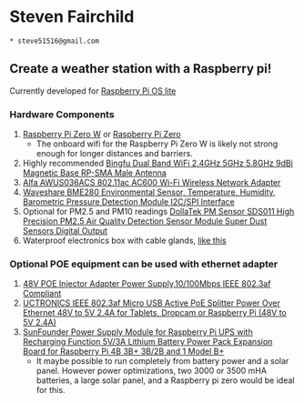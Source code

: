 # Steven Fairchild
	* steve51516@gmail.com
## Create a weather station with a Raspberry pi!

Currently developed for [Raspberry Pi OS lite](https://www.raspberrypi.org/software/operating-systems/) 

### Hardware Components
1. [Raspberry Pi Zero W](https://www.raspberrypi.org/products/raspberry-pi-zero-w/) or [Raspberry Pi Zero](https://www.raspberrypi.org/products/raspberry-pi-zero/)
    * The onboard wifi for the Raspberry Pi Zero W is likely not strong enough for longer distances and barriers.
1. Highly recommended [Bingfu Dual Band WiFi 2.4GHz 5GHz 5.8GHz 9dBi Magnetic Base RP-SMA Male Antenna](https://www.amazon.com/dp/B07MG6ZXCD/ref=twister_B08BDG1R51?_encoding=UTF8&psc=1)
1. [Alfa AWUS036ACS 802.11ac AC600 Wi-Fi Wireless Network Adapter](https://www.alfa.com.tw/products/awus036acs)
1. [Waveshare BME280 Environmental Sensor, Temperature, Humidity, Barometric Pressure Detection Module I2C/SPI Interface](https://www.amazon.com/gp/product/B07P4CWGGK/ref=ppx_yo_dt_b_asin_title_o04_s00?ie=UTF8&psc=1)
1. Optional for PM2.5 and PM10 readings [DollaTek PM Sensor SDS011 High Precision PM2.5 Air Quality Detection Sensor Module Super Dust Sensors Digital Output](https://www.amazon.com/gp/product/B07M6JWCWQ/ref=ppx_yo_dt_b_asin_title_o03_s00?ie=UTF8&psc=1)
1. Waterproof electronics box with cable glands, [like this](https://www.amazon.com/dp/B08FT1H2RZ/ref=twister_B08GG2HGTB?_encoding=UTF8&psc=1)

### Optional POE equipment can be used with ethernet adapter
1. [48V POE Injector Adapter Power Supply,10/100Mbps IEEE 802.3af Compliant](https://www.amazon.com/gp/product/B08DHWHQT8/ref=ppx_yo_dt_b_asin_title_o01_s00?ie=UTF8&psc=1)
1. [UCTRONICS IEEE 802.3af Micro USB Active PoE Splitter Power Over Ethernet 48V to 5V 2.4A for Tablets, Dropcam or Raspberry Pi (48V to 5V 2.4A)](https://www.amazon.com/gp/product/B01MDLUSE7/ref=ppx_yo_dt_b_asin_title_o03_s02?ie=UTF8&psc=1)
1. [SunFounder Power Supply Module for Raspberry Pi UPS with Recharging Function 5V/3A Lithium Battery Power Pack Expansion Board for Raspberry Pi 4B 3B+ 3B/2B and 1 Model B+](https://www.amazon.com/gp/product/B08HLXGS3W/ref=ppx_yo_dt_b_asin_title_o01_s00?ie=UTF8&psc=1)
	* It maybe possible to run completely from battery power and a solar panel. However power optimizations, two 3000 or 3500 mHA batteries, a large solar panel, and a Raspberry pi zero would be ideal for this.